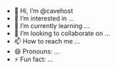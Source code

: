 - 👋 Hi, I’m @cavehost
- 👀 I’m interested in ...
- 🌱 I’m currently learning ...
- 💞️ I’m looking to collaborate on ...
- 📫 How to reach me ...
- 😄 Pronouns: ...
- ⚡ Fun fact: ...

<!---
cavehost/cavehost is a ✨ special ✨ repository because its `README.md` (this file) appears on your GitHub profile.
You can click the Preview link to take a look at your changes.
--->
